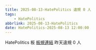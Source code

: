 ```yaml
---
title: 2025-08-13-HatePolitics 違規 0 人
tags:
    - HatePolitics
abbrlink: 2025-08-13-HatePolitics
date: HatePolitics-2025-08-13 12:00:00
---
```

HatePolitics 板 [板規連結](https://www.ptt.cc/bbs/HatePolitics/M.1617115262.A.D60.html)
昨天違規 0 人
